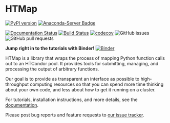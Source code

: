 # HTMap

[![PyPI version](https://badge.fury.io/py/htmap.svg)](https://badge.fury.io/py/htmap)
[![Anaconda-Server Badge](https://anaconda.org/conda-forge/htmap/badges/version.svg)](https://anaconda.org/conda-forge/htmap)

[![Documentation Status](https://readthedocs.org/projects/htmap/badge/?version=latest)](https://htmap.readthedocs.io/en/latest/?badge=latest)
[![Build Status](https://travis-ci.com/htcondor/htmap.svg?branch=master)](https://travis-ci.com/htcondor/htmap)
[![codecov](https://codecov.io/gh/htcondor/htmap/branch/master/graph/badge.svg)](https://codecov.io/gh/htcondor/htmap)
![GitHub issues](https://img.shields.io/github/issues/htcondor/htmap)
![GitHub pull requests](https://img.shields.io/github/issues-pr/htcondor/htmap)

**Jump right in to the tutorials with Binder!**
[![Binder](https://mybinder.org/badge_logo.svg)](https://mybinder.org/v2/gh/htcondor/htmap/master?urlpath=lab%2Ftree%2Ffirst-steps.ipynb)

HTMap is a library that wraps the process of mapping Python function calls out
to an HTCondor pool.
It provides tools for submitting, managing, and processing the output of
arbitrary functions.

Our goal is to provide as transparent an interface as possible to
high-throughput computing resources so that you can spend more time thinking
about your own code, and less about how to get it running on a cluster.

For tutorials, installation instructions, and more details, see the
[documentation](https://htmap.readthedocs.io/en/latest/).

Please post bug reports and feature requests to
[our issue tracker](https://github.com/htcondor/htmap/issues).
